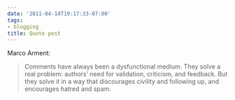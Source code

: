 ```yaml
---
date: '2011-04-14T19:17:33-07:00'
tags:
- blogging
title: Quote post
---
```


Marco Arment:

>Comments have always been a dysfunctional medium. They solve a real problem: authors’ need for validation, criticism, and feedback. But they solve it in a way that discourages civility and following up, and encourages hatred and spam.
